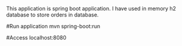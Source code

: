 This application is spring boot application. I have used in memory h2 database to store orders in database.

#Run application
mvn spring-boot:run

#Access
localhost:8080





